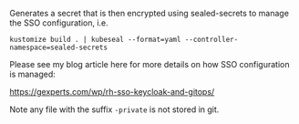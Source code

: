 Generates a secret that is then encrypted using sealed-secrets to manage the SSO configuration, i.e.

```
kustomize build . | kubeseal --format=yaml --controller-namespace=sealed-secrets
```

Please see my blog article here for more details on how SSO configuration is managed:

https://gexperts.com/wp/rh-sso-keycloak-and-gitops/

Note any file with the suffix `-private` is not stored in git.